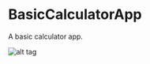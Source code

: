 # BasicCalculatorApp

A basic calculator app. 


![alt tag](https://raw.githubusercontent.com/andreibuiza/BasicCalculatorApp/master/LaCalculadora.PNG)

